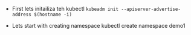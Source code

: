 - First lets initailiza teh kubectl
`kubeadm init --apiserver-advertise-address $(hostname -i)`

- Lets start with creating namespace
kubectl create namespace demo1
